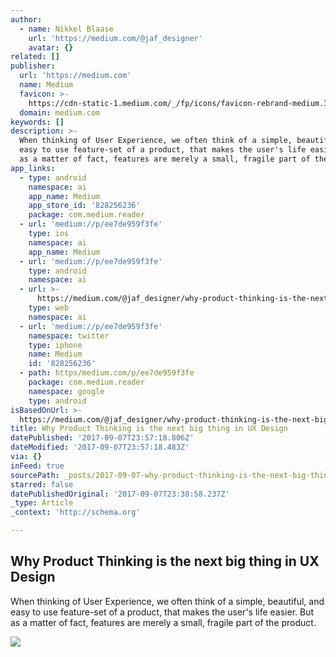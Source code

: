 ```yaml
---
author:
  - name: Nikkel Blaase
    url: 'https://medium.com/@jaf_designer'
    avatar: {}
related: []
publisher:
  url: 'https://medium.com'
  name: Medium
  favicon: >-
    https://cdn-static-1.medium.com/_/fp/icons/favicon-rebrand-medium.3Y6xpZ-0FSdWDnPM3hSBIA.ico
  domain: medium.com
keywords: []
description: >-
  When thinking of User Experience, we often think of a simple, beautiful, and
  easy to use feature-set of a product, that makes the user's life easier. But
  as a matter of fact, features are merely a small, fragile part of the product.
app_links:
  - type: android
    namespace: ai
    app_name: Medium
    app_store_id: '828256236'
    package: com.medium.reader
  - url: 'medium://p/ee7de959f3fe'
    type: ios
    namespace: ai
    app_name: Medium
  - url: 'medium://p/ee7de959f3fe'
    type: android
    namespace: ai
  - url: >-
      https://medium.com/@jaf_designer/why-product-thinking-is-the-next-big-thing-in-ux-design-ee7de959f3fe
    type: web
    namespace: ai
  - url: 'medium://p/ee7de959f3fe'
    namespace: twitter
    type: iphone
    name: Medium
    id: '828256236'
  - path: https/medium.com/p/ee7de959f3fe
    package: com.medium.reader
    namespace: google
    type: android
isBasedOnUrl: >-
  https://medium.com/@jaf_designer/why-product-thinking-is-the-next-big-thing-in-ux-design-ee7de959f3fe
title: Why Product Thinking is the next big thing in UX Design
datePublished: '2017-09-07T23:57:18.806Z'
dateModified: '2017-09-07T23:57:18.483Z'
via: {}
inFeed: true
sourcePath: _posts/2017-09-07-why-product-thinking-is-the-next-big-thing-in-ux-design.md
starred: false
datePublishedOriginal: '2017-09-07T23:38:58.237Z'
_type: Article
_context: 'http://schema.org'

---
```

<article style=""><h1>Why Product Thinking is the next big thing in UX Design</h1><p>When thinking of User Experience, we often think of a simple, beautiful, and easy to use feature-set of a product, that makes the user's life easier. But as a matter of fact, features are merely a small, fragile part of the product.</p><img src="https://cdn-images-1.medium.com/max/1600/1*iftlg0lnE417o6Q9l7CATg.png" /></article>